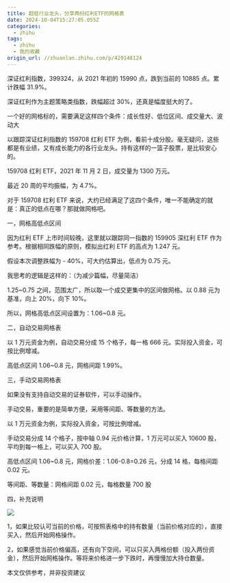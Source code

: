 ```yaml
---
title: 超低行业龙头，分享两份红利ETF的网格表
date: 2024-10-04T15:27:05.055Z
categories:
  - zhihu
tags:
  - zhihu
  - 我的收藏
origin_url: //zhuanlan.zhihu.com/p/429148124
---
```

深证红利指数，399324，从 2021 年初的 15990 点，跌到当前的 10885 点。累计跌幅 31.9%。

深证红利作为主题策略类指数，跌幅超过 30%，还真是幅度挺大的了。

一个好的网格标的，需要满足这样四个条件：成长性好、低位区间、成交量大、波动大

以跟踪深证红利指数的 159708 红利 ETF 为例，看前十成分股。毫无疑问，这些都是有业绩，又有成长能力的各行业龙头。持有这样的一篮子股票，是比较安心的。

159708 红利 ETF，2021 年 11 月 2 日，成交量为 1300 万元。

最近 20 周的平均振幅，为 4.7%。

对于 159708 红利 ETF 来说，大约已经满足了这四个条件，唯一不能确定的就是：真正的低点在哪？那就做网格吧。

一，网格高低点区间

因为红利 ETF 上市时间较晚，这里就以跟踪同一指数的 159905 深红利 ETF 作为参考。根据相同跌幅的原则，模拟出红利 ETF 的高点为 1.247 元。

假设本次调整跌幅为 - 40%，可大约估算出，低点为 0.75 元。

我思考的逻辑是这样的：（为减少篇幅，尽量简洁）

1.25\~0.75 之间，范围太广，所以取一个成交更集中的区间做网格。以 0.88 元为基准，向上 20%，向下 10%。

所以，网格高低点区间设置为：1.06\~0.8 元。

二，自动交易网格表

以 1 万元资金为例，自动交易分成 15 个格子，每一格 666 元。实际投入资金，可按比例增减。

高低点区间 1.06\~0.8 元，网格间距 1.99%。

三，手动交易网格表

如果没有支持自动交易的证券软件，可以手动操作。

手动交易，重要的是简单方便，采用等间距、等数量的方法。

以 1 万元资金为例，实际投入资金，可按比例增减。

手动交易分成 14 个格子，按中轴 0.94 元价格计算，1 万元可以买入 10600 股，平均到每一格上，可以买入 700 股。

高低点区间 1.06\~0.8 元，网格价差：1.06-0.8=0.26 元，分成 14 格，每格间距 0.02 元。

等间距、等数量：网格间距 0.02 元，每格数量 700 股

四，补充说明

![](https://pic3.zhimg.com/v2-8fc5e1e0753fd3f43a0e5b997cfbb1ea_b.jpg)

1，如果比较认可当前的价格，可按照表格中的持有数量（当前价格对应的），直接买入，然后开始网格操作。

2，如果感觉当前价格偏高，还有向下空间，可以只买入两格份额（投入两份资金），然后开始网格操作。等将来价格进一步下跌时，再慢慢加大持仓数量。

本文仅供参考，并非投资建议
